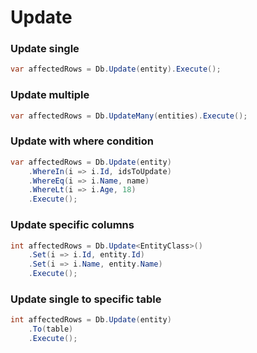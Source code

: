 # Update

### Update single
``` csharp
var affectedRows = Db.Update(entity).Execute();
```

### Update multiple
``` csharp
var affectedRows = Db.UpdateMany(entities).Execute();
```

### Update with where condition
``` csharp
var affectedRows = Db.Update(entity)
    .WhereIn(i => i.Id, idsToUpdate)
    .WhereEq(i => i.Name, name)
    .WhereLt(i => i.Age, 18)
    .Execute();
```

### Update specific columns
``` csharp
int affectedRows = Db.Update<EntityClass>()
    .Set(i => i.Id, entity.Id)
    .Set(i => i.Name, entity.Name)
    .Execute();
```

### Update single to specific table
``` csharp
int affectedRows = Db.Update(entity)
    .To(table)
    .Execute();
```